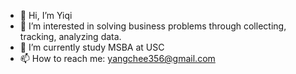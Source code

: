- 👋 Hi, I’m Yiqi
- 👀 I’m interested in solving business problems through collecting, tracking, analyzing data.
- 🌱 I’m currently study MSBA at USC
- 📫 How to reach me: yangchee356@gmail.com

<!---
YeeChee17/YeeChee17 is a ✨ special ✨ repository because its `README.md` (this file) appears on your GitHub profile.
You can click the Preview link to take a look at your changes.
--->
